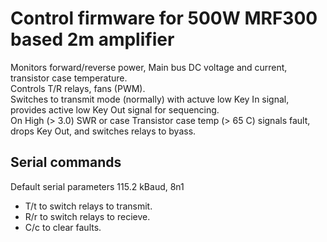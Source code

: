 # Control firmware for 500W MRF300 based 2m amplifier

Monitors forward/reverse power, Main bus DC voltage and current, transistor case temperature.  
Controls T/R relays, fans (PWM).  
Switches to transmit mode (normally) with actuve low Key In signal, provides active low Key Out signal for sequencing.  
On High (> 3.0) SWR or case Transistor case temp (> 65 C) signals fault, drops Key Out, and switches relays to byass.  

## Serial commands

Default serial parameters 115.2 kBaud, 8n1

- T/t to switch relays to transmit.
- R/r to switch relays to recieve.
- C/c to clear faults.  
